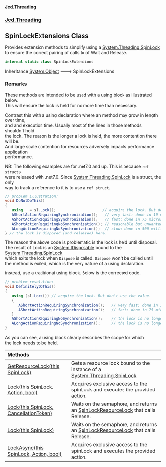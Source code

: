#### [Jcd.Threading](index.md 'index')
### [Jcd.Threading](Jcd.Threading.md 'Jcd.Threading')

## SpinLockExtensions Class

Provides extension methods to simplify using a [System.Threading.SpinLock](https://docs.microsoft.com/en-us/dotnet/api/System.Threading.SpinLock 'System.Threading.SpinLock')  
to ensure the correct pairing of calls to of Wait and Release.

```csharp
internal static class SpinLockExtensions
```

Inheritance [System.Object](https://docs.microsoft.com/en-us/dotnet/api/System.Object 'System.Object') &#129106; SpinLockExtensions

### Remarks
  
These methods are intended to be used with a using block as illustrated below.   
This will ensure the lock is held for no more time than necessary.  
  
Contrast this with a using declaration where an method may grow in length over time,  
and and execution time. Usually most of the lines in those methods shouldn't hold  
the lock. The reason is the longer a lock is held, the more contention there will be.  
And large scale contention for resources adversely impacts performance application  
performance.  
  
NB: The following examples are for .net7.0 and up. This is because `ref struct`s  
were released with .net7.0. Since [System.Threading.SpinLock](https://docs.microsoft.com/en-us/dotnet/api/System.Threading.SpinLock 'System.Threading.SpinLock') is a struct, the only  
way to track a reference to it is to use a `ref struct`.  
  
```csharp  
// problem illustration:  
void DoNotDoThis()  
{  
   using _ = sl.Lock();                     // acquire the lock. But don't use the value. Just dispose it.  
   AShortActionRequiringSynchronization();   // very fast: done in 10 microseconds.  
   AShortActionRequiringSynchronization();   // fast: done in 75 microseconds.  
   AShortActionRequiringNoSynchronization(); // reasonable but unwanted: done in 5 milliseconds.  
   ALongActionRequiringNoSynchronization();  // slow: done in 500 milliseconds.      
} // the lock is disposed (and released) here.  
```  
  
The reason the above code is problematic is the lock is held until disposal.   
The result of Lock is an [System.IDisposable](https://docs.microsoft.com/en-us/dotnet/api/System.IDisposable 'System.IDisposable') bound to the [System.Threading.SpinLock](https://docs.microsoft.com/en-us/dotnet/api/System.Threading.SpinLock 'System.Threading.SpinLock')  
which exits the lock when `Dispose` is called. `Dispose` won't be called until  
the method is exited, which is the very nature of a using declaration.  
  
Instead, use a traditional using block. Below is the corrected code.  
  
  
```csharp  
// problem resolution:  
void DefinitelyDoThis()  
{  
   using (sl.Lock()) // acquire the lock. But don't use the value.  
   {   
      AShortActionRequiringSynchronization();   // very fast: done in 10 microseconds.  
      AShortActionRequiringSynchronization();   // fast: done in 75 microseconds.  
   }   
   AShortActionRequiringNoSynchronization();    // the lock is no longer held. This won't cause contention.  
   ALongActionRequiringNoSynchronization();     // the lock is no longer held. This won't cause contention.  
}  
```  
  
As you can see, a using block clearly describes the scope for which  
the lock needs to be held.

| Methods | |
| :--- | :--- |
| [GetResourceLock(this SpinLock)](SpinLockExtensions.GetResourceLock.rs2Ilo8YxHfWlGR5VIvsQA.md 'Jcd.Threading.SpinLockExtensions.GetResourceLock(this System.Threading.SpinLock)') | Gets a resource lock bound to the instance of a [System.Threading.SpinLock](https://docs.microsoft.com/en-us/dotnet/api/System.Threading.SpinLock 'System.Threading.SpinLock') |
| [Lock(this SpinLock, Action, bool)](SpinLockExtensions.Lock.YudqElM2Ax0Q1IO1sJXVjw.md 'Jcd.Threading.SpinLockExtensions.Lock(this System.Threading.SpinLock, System.Action, bool)') | Acquires exclusive access to the spinLock and executes the provided action. |
| [Lock(this SpinLock, CancellationToken)](SpinLockExtensions.Lock.ErVYP5eiLdt7kRvEmF6mUg.md 'Jcd.Threading.SpinLockExtensions.Lock(this System.Threading.SpinLock, System.Threading.CancellationToken)') | Waits on the semaphore, and returns an [SpinLockResourceLock](SpinLockResourceLock.md 'Jcd.Threading.SpinLockResourceLock') that calls Release. |
| [Lock(this SpinLock)](SpinLockExtensions.Lock.Rww9odAvmcqVyXsNUXgHFQ.md 'Jcd.Threading.SpinLockExtensions.Lock(this System.Threading.SpinLock)') | Waits on the semaphore, and returns an [SpinLockResourceLock](SpinLockResourceLock.md 'Jcd.Threading.SpinLockResourceLock') that calls Release. |
| [LockAsync(this SpinLock, Action, bool)](SpinLockExtensions.LockAsync.jcrUFEL09TmPpGEu6MPqQg.md 'Jcd.Threading.SpinLockExtensions.LockAsync(this System.Threading.SpinLock, System.Action, bool)') | Acquires exclusive access to the spinLock and executes the provided action. |

